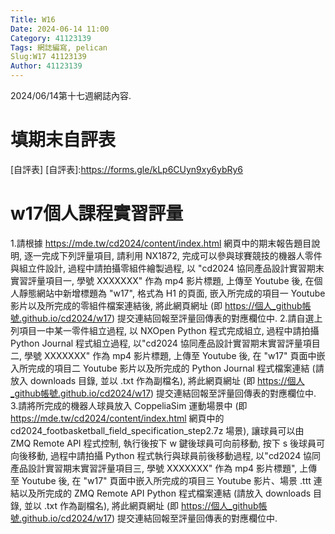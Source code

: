 ```yaml
---
Title: W16
Date: 2024-06-14 11:00
Category: 41123139
Tags: 網誌編寫, pelican
Slug:W17 41123139
Author: 41123139
---
```


2024/06/14第十七週網誌內容.

<!-- PELICAN_END_SUMMARY -->

# 填期末自評表
[自評表]
[自評表]:https://forms.gle/kLp6CUyn9xy6ybRy6
# w17個人課程實習評量 
1.請根據 https://mde.tw/cd2024/content/index.html 網頁中的期末報告題目說明, 逐一完成下列評量項目,
請利用 NX1872, 完成可以參與球賽競技的機器人零件與組立件設計, 過程中請拍攝零組件繪製過程, 以 "cd2024 協同產品設計實習期末實習評量項目一, 學號 XXXXXXX" 作為 mp4 影片標題, 上傳至 Youtube 後, 在個人靜態網站中新增標題為 "w17", 格式為 H1 的頁面, 嵌入所完成的項目一 Youtube 影片以及所完成的零組件檔案連結後, 將此網頁網址 (即 https://個人_github帳號.github.io/cd2024/w17) 提交連結回報至評量回傳表的對應欄位中.
2.請自選上列項目一中某一零件組立過程, 以 NXOpen Python 程式完成組立, 過程中請拍攝 Python Journal 程式組立過程, 以"cd2024 協同產品設計實習期末實習評量項目二, 學號 XXXXXXX" 作為 mp4 影片標題, 上傳至 Youtube 後, 在 "w17" 頁面中嵌入所完成的項目二 Youtube 影片以及所完成的 Python Journal 程式檔案連結 (請放入 downloads 目錄, 並以 .txt 作為副檔名), 將此網頁網址 (即 https://個人_github帳號.github.io/cd2024/w17) 提交連結回報至評量回傳表的對應欄位中.
3.請將所完成的機器人球員放入 CoppeliaSim 運動場景中 (即 https://mde.tw/cd2024/content/index.html 網頁中的 cd2024_footbasketball_field_specification_step2.7z 場景), 讓球員可以由 ZMQ Remote API 程式控制, 執行後按下 w 鍵後球員可向前移動, 按下 s 後球員可向後移動, 過程中請拍攝 Python 程式執行與球員前後移動過程, 以"cd2024 協同產品設計實習期末實習評量項目三, 學號 XXXXXXX" 作為 mp4 影片標題", 上傳至 Youtube 後, 在 "w17" 頁面中嵌入所完成的項目三 Youtube 影片、場景 .ttt 連結以及所完成的 ZMQ Remote API Python 程式檔案連結 (請放入 downloads 目錄, 並以 .txt 作為副檔名), 將此網頁網址 (即 https://個人_github帳號.github.io/cd2024/w17) 提交連結回報至評量回傳表的對應欄位中.